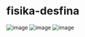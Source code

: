 # fisika-desfina
![image](https://github.com/user-attachments/assets/3878d402-a09c-4d28-b6e8-35d3467df478)
![image](https://github.com/user-attachments/assets/b3445ad4-f971-445b-a535-58c49c8a6eb3)
![image](https://github.com/user-attachments/assets/1dfecace-c1df-4e5f-88a5-3f23bd1a4823)
